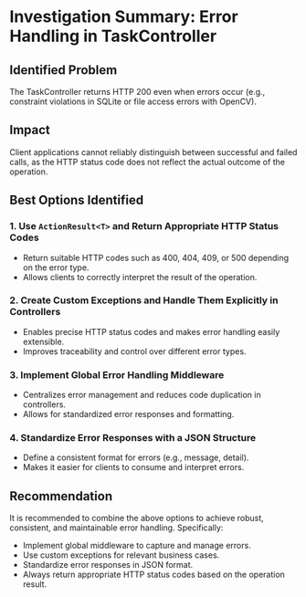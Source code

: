 # Investigation Summary: Error Handling in TaskController

## Identified Problem
The TaskController returns HTTP 200 even when errors occur (e.g., constraint violations in SQLite or file access errors with OpenCV).

## Impact
Client applications cannot reliably distinguish between successful and failed calls, as the HTTP status code does not reflect the actual outcome of the operation.

## Best Options Identified

### 1. Use `ActionResult<T>` and Return Appropriate HTTP Status Codes
- Return suitable HTTP codes such as 400, 404, 409, or 500 depending on the error type.
- Allows clients to correctly interpret the result of the operation.

### 2. Create Custom Exceptions and Handle Them Explicitly in Controllers
- Enables precise HTTP status codes and makes error handling easily extensible.
- Improves traceability and control over different error types.

### 3. Implement Global Error Handling Middleware
- Centralizes error management and reduces code duplication in controllers.
- Allows for standardized error responses and formatting.

### 4. Standardize Error Responses with a JSON Structure
- Define a consistent format for errors (e.g., message, detail).
- Makes it easier for clients to consume and interpret errors.

## Recommendation
It is recommended to combine the above options to achieve robust, consistent, and maintainable error handling. Specifically:
- Implement global middleware to capture and manage errors.
- Use custom exceptions for relevant business cases.
- Standardize error responses in JSON format.
- Always return appropriate HTTP status codes based on the operation result.
